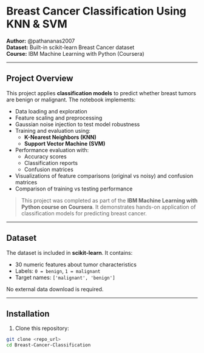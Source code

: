 # Breast Cancer Classification Using KNN & SVM

**Author:** @pathananas2007  
**Dataset:** Built-in scikit-learn Breast Cancer dataset  
**Course:** IBM Machine Learning with Python (Coursera)  

---

## Project Overview

This project applies **classification models** to predict whether breast tumors are benign or malignant. The notebook implements:

- Data loading and exploration
- Feature scaling and preprocessing
- Gaussian noise injection to test model robustness
- Training and evaluation using:
  - **K-Nearest Neighbors (KNN)**
  - **Support Vector Machine (SVM)**
- Performance evaluation with:
  - Accuracy scores
  - Classification reports
  - Confusion matrices
- Visualizations of feature comparisons (original vs noisy) and confusion matrices
- Comparison of training vs testing performance

> This project was completed as part of the **IBM Machine Learning with Python course on Coursera**. It demonstrates hands-on application of classification models for predicting breast cancer.

---

## Dataset

The dataset is included in **scikit-learn**. It contains:

- 30 numeric features about tumor characteristics
- Labels: `0 = benign`, `1 = malignant`
- Target names: `['malignant', 'benign']`

No external data download is required.

---

## Installation

1. Clone this repository:

```bash
git clone <repo_url>
cd Breast-Cancer-Classification
